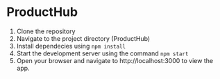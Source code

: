 # ProductHub
1. Clone the repository
2. Navigate to the project directory (ProductHub)
3. Install dependecies using ```npm install```
4. Start the development server using the command ```npm start```
5. Open your browser and navigate to http://localhost:3000 to view the app.
